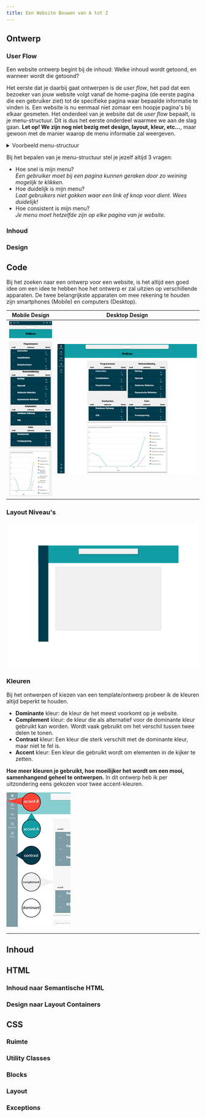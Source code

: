 ```yaml
---
title: Een Website Bouwen van A tot Z
---
```



## Ontwerp

### User Flow

Een website ontwerp begint bij de inhoud: Welke inhoud wordt getoond, en wanneer wordt die getoond? 

Het eerste dat je daarbij gaat ontwerpen is de *user flow*, het pad dat een bezoeker van jouw website volgt vanaf de home-pagina (de eerste pagina die een gebruiker ziet) tot de specifieke pagina waar bepaalde informatie te vinden is. Een website is nu eenmaal niet zomaar een hoopje pagina's bij elkaar gesmeten. Het onderdeel van je website dat de *user flow* bepaalt, is je menu-structuur. Dit is dus het eerste onderdeel waarmee we aan de slag gaan. **Let op! We zijn nog niet bezig met design, layout, kleur, etc...**, maar gewoon met de manier waarop de menu informatie zal weergeven. 

<details>
<summary>Voorbeeld menu-structuur</summary>

 - home
 - blog
   - blogpost 1
   - blogpost 2
   - blogpost 3
   - ...
 - cursus
   - Deel 1
     - Hoofdstuk 1
       - Oefeningen
       - Overzicht
       - onderwerp 1
       - onderwerp 2
       - onderwerp 3
       - ...
     - Hoofdstuk 2
       - Oefeningen
       - Overzicht
       - onderwerp 1
       - onderwerp 2
       - onderwerp 3
       - ...
   - Deel 2
     - Hoofdstuk 1
       - Oefeningen
       - Overzicht
       - onderwerp 1
       - onderwerp 2
       - onderwerp 3
       - ...
     - Hoofdstuk 2
       - Oefeningen
       - Overzicht
       - onderwerp 1
       - onderwerp 2
       - onderwerp 3
       - ...
 - links

</details>

Bij het bepalen van je menu-structuur stel je jezelf altijd 3 vragen:
 - Hoe snel is mijn menu?  
   *Een gebruiker moet bij een pagina kunnen geraken door zo weining mogelijk te klikken.*
 - Hoe duidelijk is mijn menu?  
   *Laat gebruikers niet gokken waar een link of knop voor dient. Wees duidelijk!*
 - Hoe consistent is mijn menu?  
   *Je menu moet hetzelfde zijn op elke pagina van je website.*

### Inhoud

### Design

## Code

Bij het zoeken naar een ontwerp voor een website, is het altijd een goed idee om een idee te hebben hoe het ontwerp er zal uitzien op verschillende apparaten. De twee belangrijkste apparaten om mee rekening te houden zijn smartphones (Mobile) en computers (Desktop).

Mobile Design             |  Desktop Design
:-------------------------:|:-------------------------:
![](/assets/img/wd-tutorial1-design-mobile.png) | ![](/assets/img/wd-tutorial1-design.png)


<!-- Screenshot + lijnentekening -->

### Layout Niveau's



![](/assets/img/wd-tutorial1-mainlayout.gif)

### Kleuren

Bij het ontwerpen of kiezen van een template/ontwerp probeer ik de kleuren altijd beperkt te houden.

- **Dominante** kleur: de kleur de het meest voorkomt op je website.
- **Complement** kleur: de kleur die als alternatief voor de dominante kleur gebruikt kan worden. Wordt vaak gebruikt om het verschil tussen twee delen te tonen.
- **Contrast** kleur: Een kleur die sterk verschilt met de dominante kleur, maar niet te fel is.
- **Accent** kleur: Een kleur die gebruikt wordt om elementen in de kijker te zetten.

**Hoe meer kleuren je gebruikt, hoe moeilijker het wordt om een mooi, samenhangend geheel te ontwerpen.** In dit ontwerp heb ik per uitzondering eens gekozen voor twee accent-kleuren.

![De verschillende kleuren in het ontwerp van de website](/assets/img/wd-tutorial1-kleuren.png)

---

## Inhoud

<!-- Inhoud verzamelen met behulp van Markdown -->

## HTML

### Inhoud naar Semantische HTML

<!-- Puur semantische HTML -->

### Design naar Layout Containers

<!-- Layout Containers toevoegen waar dit nog nodig is -->

## CSS

### Ruimte

<!-- Ruimte tussen elementen -->

### Utility Classes

### Blocks

### Layout

### Exceptions